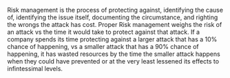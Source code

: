 Risk management is the process of protecting against, identifying the cause of, identifying the issue itself, documenting the circumstance, and righting the wrongs the attack has cost.
Proper Risk management weighs the risk of an attack vs the time it would take to protect against that attack. If a company spends its time protecting against a larger attack that has a 10% chance of happening, vs a smaller attack that has a 90% chance of happening, it has wasted resources by the time the smaller attack happens when they could have prevented or at the very least lessened its effects to infintessimal levels.
